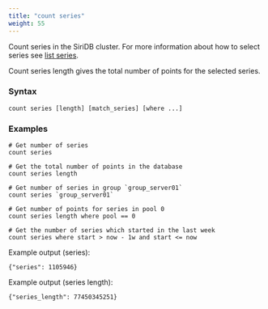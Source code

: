 ```yaml
---
title: "count series"
weight: 55
---
```


Count series in the SiriDB cluster. For more information about how to select
series see [list series](../list_series).

Count series length gives the total number of points for the selected series.

### Syntax

    count series [length] [match_series] [where ...]

### Examples

    # Get number of series
    count series

    # Get the total number of points in the database
    count series length

    # Get number of series in group `group_server01`
    count series `group_server01`

    # Get number of points for series in pool 0
    count series length where pool == 0

    # Get the number of series which started in the last week
    count series where start > now - 1w and start <= now

Example output (series):

    {"series": 1105946}

Example output (series length):

    {"series_length": 77450345251}
